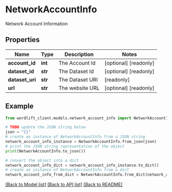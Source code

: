 # NetworkAccountInfo

Network Account Information

## Properties

Name | Type | Description | Notes
------------ | ------------- | ------------- | -------------
**account_id** | **int** | The Account Id | [optional] [readonly] 
**dataset_id** | **str** | The Dataset Id | [optional] [readonly] 
**dataset_uri** | **str** | The Dataset URI | [readonly] 
**url** | **str** | The website URL | [optional] [readonly] 

## Example

```python
from wordlift_client.models.network_account_info import NetworkAccountInfo

# TODO update the JSON string below
json = "{}"
# create an instance of NetworkAccountInfo from a JSON string
network_account_info_instance = NetworkAccountInfo.from_json(json)
# print the JSON string representation of the object
print(NetworkAccountInfo.to_json())

# convert the object into a dict
network_account_info_dict = network_account_info_instance.to_dict()
# create an instance of NetworkAccountInfo from a dict
network_account_info_from_dict = NetworkAccountInfo.from_dict(network_account_info_dict)
```
[[Back to Model list]](../README.md#documentation-for-models) [[Back to API list]](../README.md#documentation-for-api-endpoints) [[Back to README]](../README.md)


